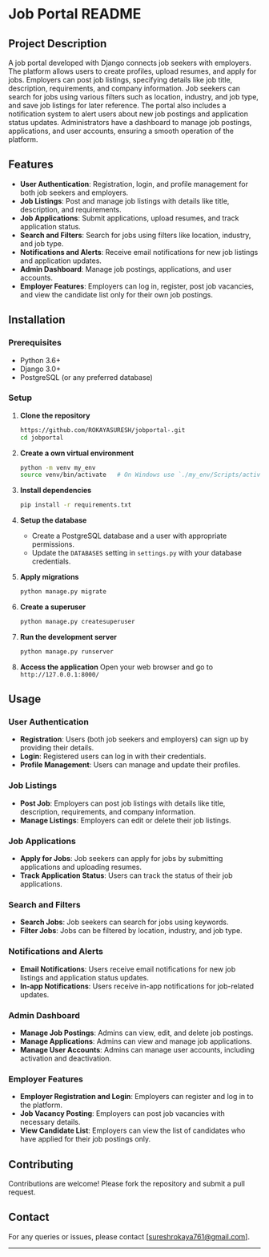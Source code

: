 # Job Portal README

## Project Description
A job portal developed with Django connects job seekers with employers. The platform allows users to create profiles, upload resumes, and apply for jobs. Employers can post job listings, specifying details like job title, description, requirements, and company information. Job seekers can search for jobs using various filters such as location, industry, and job type, and save job listings for later reference. The portal also includes a notification system to alert users about new job postings and application status updates. Administrators have a dashboard to manage job postings, applications, and user accounts, ensuring a smooth operation of the platform.

## Features
- **User Authentication**: Registration, login, and profile management for both job seekers and employers.
- **Job Listings**: Post and manage job listings with details like title, description, and requirements.
- **Job Applications**: Submit applications, upload resumes, and track application status.
- **Search and Filters**: Search for jobs using filters like location, industry, and job type.
- **Notifications and Alerts**: Receive email notifications for new job listings and application updates.
- **Admin Dashboard**: Manage job postings, applications, and user accounts.
- **Employer Features**: Employers can log in, register, post job vacancies, and view the candidate list only for their own job postings.

## Installation

### Prerequisites
- Python 3.6+
- Django 3.0+
- PostgreSQL (or any preferred database)

### Setup
1. **Clone the repository**
    ```bash
    https://github.com/ROKAYASURESH/jobportal-.git
    cd jobportal
    ```

2. **Create a own virtual environment**
    ```bash
    python -m venv my_env
    source venv/bin/activate   # On Windows use `./my_env/Scripts/activate`
    ```

3. **Install dependencies**
    ```bash
    pip install -r requirements.txt
    ```

4. **Setup the database**
    - Create a PostgreSQL database and a user with appropriate permissions.
    - Update the `DATABASES` setting in `settings.py` with your database credentials.

5. **Apply migrations**
    ```bash
    python manage.py migrate
    ```

6. **Create a superuser**
    ```bash
    python manage.py createsuperuser
    ```

7. **Run the development server**
    ```bash
    python manage.py runserver
    ```

8. **Access the application**
    Open your web browser and go to `http://127.0.0.1:8000/`

## Usage

### User Authentication
- **Registration**: Users (both job seekers and employers) can sign up by providing their details.
- **Login**: Registered users can log in with their credentials.
- **Profile Management**: Users can manage and update their profiles.

### Job Listings
- **Post Job**: Employers can post job listings with details like title, description, requirements, and company information.
- **Manage Listings**: Employers can edit or delete their job listings.

### Job Applications
- **Apply for Jobs**: Job seekers can apply for jobs by submitting applications and uploading resumes.
- **Track Application Status**: Users can track the status of their job applications.

### Search and Filters
- **Search Jobs**: Job seekers can search for jobs using keywords.
- **Filter Jobs**: Jobs can be filtered by location, industry, and job type.

### Notifications and Alerts
- **Email Notifications**: Users receive email notifications for new job listings and application status updates.
- **In-app Notifications**: Users receive in-app notifications for job-related updates.

### Admin Dashboard
- **Manage Job Postings**: Admins can view, edit, and delete job postings.
- **Manage Applications**: Admins can view and manage job applications.
- **Manage User Accounts**: Admins can manage user accounts, including activation and deactivation.

### Employer Features
- **Employer Registration and Login**: Employers can register and log in to the platform.
- **Job Vacancy Posting**: Employers can post job vacancies with necessary details.
- **View Candidate List**: Employers can view the list of candidates who have applied for their job postings only.

## Contributing
Contributions are welcome! Please fork the repository and submit a pull request.

## Contact
For any queries or issues, please contact [sureshrokaya761@gmail.com].

---
